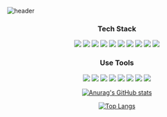 ![header](https://capsule-render.vercel.app/api?type=Rect&color=769FCE&height=200&section=header&text=cpu04&fontSize=90)
<div align="center">
<h3 align="center"> Tech Stack </h3>
 <div>
<img src="https://img.shields.io/badge/C-A8B9CC?style=flat-square&logo=C&logoColor=white"/> <img src="https://img.shields.io/badge/C++-00599C?style=flat-square&logo=C%2B%2B&logoColor=white"/> <img src="https://img.shields.io/badge/Java-007396?style=flat-square&logo=Java&logoColor=white"/> <img src="https://img.shields.io/badge/Python-3776AB?style=flat-square&logo=Python&logoColor=white"/> <img src="https://img.shields.io/badge/HTML5-E34F26?style=flat-square&logo=HTML5&logoColor=white"/> <img src="https://img.shields.io/badge/CSS3-1572B6?style=flat-square&logo=CSS3&logoColor=white"/> <img src="https://img.shields.io/badge/JavaScript-F7DF1E?style=flat-square&logo=JavaScript&logoColor=white"/> <img src="https://img.shields.io/badge/PHP-777BB4?style=flat-square&logo=PHP&logoColor=white"/> <img src="https://img.shields.io/badge/Go-00ADD8?style=flat-square&logo=Go&logoColor=white"/> <img src="https://img.shields.io/badge/git-F05032?style=flat-square&logo=git&logoColor=white"/> 
  </div>
<h3 align="center"> Use Tools </h3>
 <div>
<img src="https://img.shields.io/badge/Visual Studio-5C2D91?style=flat-square&logo=Visual Studio&logoColor=white"/> <img src="https://img.shields.io/badge/Visual Studio Code-007ACC?style=flat-square&logo=Visual Studio Code&logoColor=white"/> <img src="https://img.shields.io/badge/IntelliJ IDEA-000000?style=flat-square&logo=IntelliJ IDEA&logoColor=white"/> 
<img src="https://img.shields.io/badge/Android Studio-3DDC84?style=flat-square&logo=Android Studio&logoColor=white"/> 
<img src="https://img.shields.io/badge/VMware-607078?style=flat-square&logo=VMware&logoColor=white"/>
<img src="https://img.shields.io/badge/VirtualBox-183A61?style=flat-square&logo=VirtualBox&logoColor=white"/> 
<img src="https://img.shields.io/badge/Wireshark-1679A7?style=flat-square&logo=Wireshark&logoColor=white"/> 
 <img src="https://img.shields.io/badge/github-181717?style=flat-square&logo=github&logoColor=white"/>
</div>
 
[![Anurag's GitHub stats](https://github-readme-stats.vercel.app/api?username=cpu04&langs_count=10&show_icons=true&count_private=true)](https://github.com/anuraghazra/github-readme-stats)
 
[![Top Langs](https://github-readme-stats.vercel.app/api/top-langs/?username=cpu04&langs_count=10&layout=compact)](https://github.com/anuraghazra/github-readme-stats)
